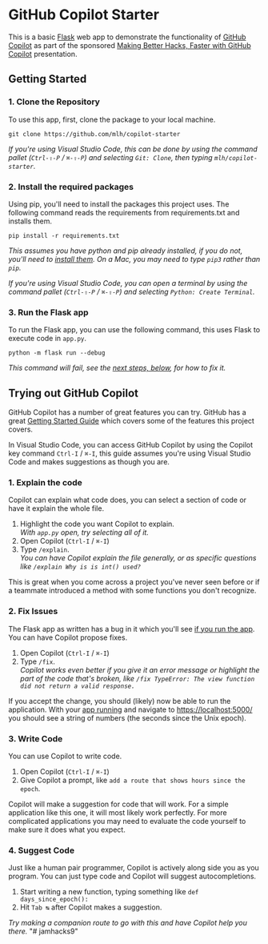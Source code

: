 # GitHub Copilot Starter

This is a basic [Flask][Flask] web app to demonstrate the functionality of [GitHub Copilot][Copilot] as part of the sponsored [Making Better Hacks, Faster with GitHub Copilot][Presentation] presentation.

[Flask]: https://flask.palletsprojects.com/
[Copilot]: https://github.com/features/copilot
[Presentation]: https://docs.google.com/presentation/d/1iGk2JK5IZswqVW9ES3dFw074FEeSXUssHooaT3WthKM/edit

## Getting Started

### 1. Clone the Repository

To use this app, first, clone the package to your local machine.

    git clone https://github.com/mlh/copilot-starter

_If you're using Visual Studio Code, this can be done by using the command pallet (`Ctrl-⇧-P` / `⌘-⇧-P`) and selecting `Git: Clone`, then typing `mlh/copilot-starter`._

### 2. Install the required packages

Using pip, you'll need to install the packages this project uses. The following command reads the requirements from requirements.txt and installs them.

    pip install -r requirements.txt

_This assumes you have python and pip already installed, if you do not, you'll need to [install them](https://wiki.python.org/moin/BeginnersGuide/Download). On a Mac, you may need to type `pip3` rather than `pip`._

_If you're using Visual Studio Code, you can open a terminal by using the command pallet (`Ctrl-⇧-P` / `⌘-⇧-P`) and selecting `Python: Create Terminal`._ 

### 3. Run the Flask app

To run the Flask app, you can use the following command, this uses Flask to execute code in `app.py`.

    python -m flask run --debug

_This command will fail, see the [next steps, below](#2-fix-issues), for how to fix it._

## Trying out GitHub Copilot

GitHub Copilot has a number of great features you can try. GitHub has a great [Getting Started Guide](https://docs.github.com/en/copilot/using-github-copilot/getting-started-with-github-copilot) which covers some of the features this project covers.

In Visual Studio Code, you can access GitHub Copilot by using the Copilot key command `Ctrl-I` / `⌘-I`, this guide assumes you're using Visual Studio Code and makes suggestions as though you are.

### 1. Explain the code

Copilot can explain what code does, you can select a section of code or have it explain the whole file.

1. Highlight the code you want Copilot to explain.\
_With `app.py` open, try selecting all of it._
2. Open Copilot (`Ctrl-I` / `⌘-I`)
3. Type `/explain`. \
_You can have Copilot explain the file generally, or as specific questions like `/explain Why is is int() used?`_

This is great when you come across a project you've never seen before or if a teammate introduced a method with some functions you don't recognize.

### 2. Fix Issues

The Flask app as written has a bug in it which you'll see [if you run the app](#3-run-the-flask-app). You can have Copilot propose fixes.

1. Open Copilot (`Ctrl-I` / `⌘-I`)
2. Type `/fix`. \
_Copilot works even better if you give it an error message or highlight the part of the code that's broken, like `/fix TypeError: The view function did not return a valid response.`_

If you accept the change, you should (likely) now be able to run the application. With your [app running](#3-run-the-flask-app) and navigate to <https://localhost:5000/> you should see a string of numbers (the seconds since the Unix epoch).

### 3. Write Code

You can use Copilot to write code.

1. Open Copilot (`Ctrl-I` / `⌘-I`)
2. Give Copilot a prompt, like `add a route that shows hours since the epoch`.

Copilot will make a suggestion for code that will work. For a simple application like this one, it will most likely work perfectly. For more complicated applications you may need to evaluate the code yourself to make sure it does what you expect.

### 4. Suggest Code

Just like a human pair programmer, Copilot is actively along side you as you program. You can just type code and Copilot will suggest autocompletions.

1. Start writing a new function, typing something like `def days_since_epoch():`
2. Hit `Tab ↹` after Copilot makes a suggestion.

_Try making a companion route to go with this and have Copilot help you there._
"# jamhacks9" 
